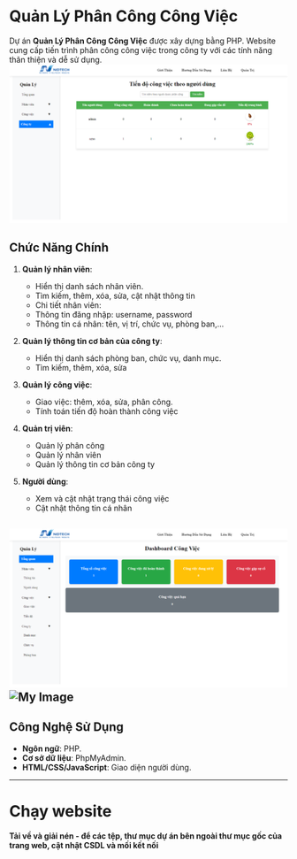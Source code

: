 # Quản Lý Phân Công Công Việc

Dự án **Quản Lý Phân Công Công Việc** được xây dựng bằng PHP. Website cung cấp tiến trình phân công công việc trong công ty với các tính năng thân thiện và dễ sử dụng.
![My Image](./images/giaodienchinh.png)

## Chức Năng Chính
1. **Quản lý nhân viên**:
   - Hiển thị danh sách nhân viên.
   - Tìm kiếm, thêm, xóa, sửa, cật nhật thông tin
   - Chi tiết nhân viên:
   + Thông tin đăng nhập: username, password
   + Thông tin cá nhân: tên, vị trí, chức vụ, phòng ban,...

2. **Quản lý thông tin cơ bản của công ty**:
   - Hiển thị danh sách phòng ban, chức vụ, danh mục.
   - Tìm kiếm, thêm, xóa, sửa

3. **Quản lý công việc**:
   - Giao việc: thêm, xóa, sửa, phân công.
   - Tính toán tiến độ hoàn thành công việc

4. **Quản trị viên**:
   - Quản lý phân công
   - Quản lý nhân viên
   - Quản lý thông tin cơ bản công ty

5. **Người dùng**:
   - Xem và cật nhật trạng thái công việc
   - Cật nhật thông tin cá nhân

![My Image](./images/tongquan.png)
![My Image](./images/giaodien.png)
---

## Công Nghệ Sử Dụng
- **Ngôn ngữ**: PHP.
- **Cơ sở dữ liệu**: PhpMyAdmin.
- **HTML/CSS/JavaScript**: Giao diện người dùng.

---
# Chạy website
**Tải về và giải nén - để các tệp, thư mục dự án bên ngoài thư mục gốc của trang web, cật nhật CSDL và mối kết nối**

